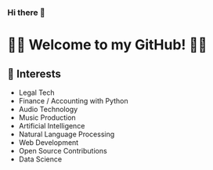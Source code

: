 ### Hi there 👋

# 👩‍💻 Welcome to my GitHub! 👨‍💻

## 🌟 Interests
- Legal Tech
- Finance / Accounting with Python
- Audio Technology
- Music Production
- Artificial Intelligence
- Natural Language Processing
- Web Development
- Open Source Contributions
- Data Science

<!--
**mkschulze/mkschulze** is a ✨ _special_ ✨ repository because its `README.md` (this file) appears on your GitHub profile.

Here are some ideas to get you started:

- 🔭 I’m currently working on ...
- 🌱 I’m currently learning ...
- 👯 I’m looking to collaborate on ...
- 🤔 I’m looking for help with ...
- 💬 Ask me about ...
- 📫 How to reach me: ...
- 😄 Pronouns: ...
- ⚡ Fun fact: ...
-->
